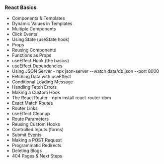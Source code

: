 ### React Basics

- Components & Templates
- Dynamic Values in Templates
- Multiple Components
- Click Events
- Using State (useState hook)
- Props
- Reusing Components
- Functions as Props
- useEffect Hook (the basics)
- useEffect Dependencies
- Using JSON Server - npx json-server --watch data/db.json --port 8000
- Fetching Data with useEffect
- Conditional Loading Message
- Handling Fetch Errors
- Making a Custom Hook
- The React Router - npm install react-router-dom
- Exact Match Routes
- Router Links
- useEffect Cleanup
- Route Parameters
- Reusing Custom Hooks
- Controlled Inputs (forms)
- Submit Events
- Making a POST Request
- Programmatic Redirects
- Deleting Blogs
- 404 Pages & Next Steps
